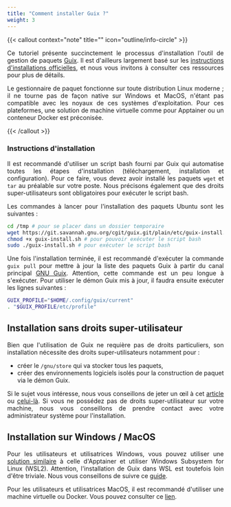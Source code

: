 ```yaml
---
title: "Comment installer Guix ?"
weight: 3
---
```


<div align="justify">

{{< callout context="note" title="" icon="outline/info-circle" >}}

Ce tutoriel présente succinctement le processus d'installation l'outil de gestion de paquets [Guix](https://guix.gnu.org/). Il est d'ailleurs largement basé sur les [instructions d'installations officielles](https://guix.gnu.org/manual/fr/html_node/Installation-binaire.html), et nous vous invitons à consulter ces ressources pour plus de détails.

Le gestionnaire de paquet fonctionne sur toute distribution Linux moderne ; il ne tourne pas de façon native sur Windows et MacOS, n'étant pas compatible avec les noyaux de ces systèmes d'exploitation. Pour ces plateformes, une solution de machine virtuelle comme pour Apptainer ou un conteneur Docker est préconisée.

{{< /callout >}}

### Instructions d'installation

Il est recommandé d'utiliser un script bash fourni par Guix qui automatise toutes les étapes d'installation (téléchargement, installation et configuration). Pour ce faire, vous devez avoir installé les paquets `wget` et `tar` au préalable sur votre poste. Nous précisons également que des droits super-utilisateurs sont obligatoires pour exécuter le script bash.

Les commandes à lancer pour l'installation des paquets Ubuntu sont les suivantes :

```bash
cd /tmp # pour se placer dans un dossier temporaire
wget https://git.savannah.gnu.org/cgit/guix.git/plain/etc/guix-install.sh # pour télécharger le script bash d'installation
chmod +x guix-install.sh # pour pouvoir exécuter le script bash
sudo ./guix-install.sh # pour exécuter le script bash
```

Une fois l'installation terminée, il est recommandé d'exécuter la commande `guix pull` pour mettre à jour la liste des paquets Guix à partir du canal principal [GNU Guix](https://hpc.guix.info/browse). Attention, cette commande est un peu longue à s'exécuter. Pour utiliser le démon Guix mis à jour, il faudra ensuite exécuter les lignes suivantes :

```bash
GUIX_PROFILE="$HOME/.config/guix/current"
. "$GUIX_PROFILE/etc/profile"
```

## Installation sans droits super-utilisateur

Bien que l'utilisation de Guix ne requière pas de droits particuliers, son installation nécessite des droits super-utilisateurs notamment pour :
* créer le `/gnu/store` qui va stocker tous les paquets,
* créer des environnements logiciels isolés pour la construction de paquet via le démon Guix.

Si le sujet vous intéresse, nous vous conseillons de jeter un œil à cet [article](https://hpc.guix.info/blog/2017/09/reproducibility-and-root-privileges/) ou [celui-là](https://hpc.guix.info/blog/2017/10/using-guix-without-being-root/). Si vous ne possédez pas de droits super-utilisateur sur votre machine, nous vous conseillons de prendre contact avec votre administrateur système pour l'installation.

## Installation sur Windows / MacOS

Pour les utilisateurs et utilisatrices Windows, vous pouvez utiliser une [solution similaire](/documentation/install/apptainer-windows) à celle d'Apptainer et utiliser Windows Subsystem for Linux (WSL2). Attention, l'installation de Guix dans WSL est toutefois loin d'être triviale. Nous vous conseillons de suivre ce [guide](https://gist.github.com/giuliano108/49ec5bd0a9339db98535bc793ceb5ab4).

Pour les utilisateurs et utilisatrices MacOS, il est recommandé d'utiliser une machine virtuelle ou Docker. Vous pouvez consulter ce [lien](https://pagure.io/projects/MSG/%2A).

</div>

